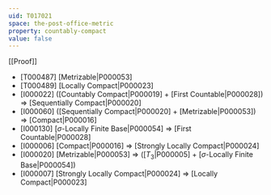 ```yaml
---
uid: T017021
space: the-post-office-metric
property: countably-compact
value: false
---
```

[[Proof]]

* [T000487] [Metrizable|P000053]
* [T000489] [Locally Compact|P000023]
* [I000022] ([Countably Compact|P000019] + [First Countable|P000028]) => [Sequentially Compact|P000020]
* [I000060] ([Sequentially Compact|P000020] + [Metrizable|P000053]) => [Compact|P000016]
* [I000130] [$\sigma$-Locally Finite Base|P000054] => [First Countable|P000028]
* [I000006] [Compact|P000016] => [Strongly Locally Compact|P000024]
* [I000020] [Metrizable|P000053] => ([$T_3$|P000005] + [$\sigma$-Locally Finite Base|P000054])
* [I000007] [Strongly Locally Compact|P000024] => [Locally Compact|P000023]

